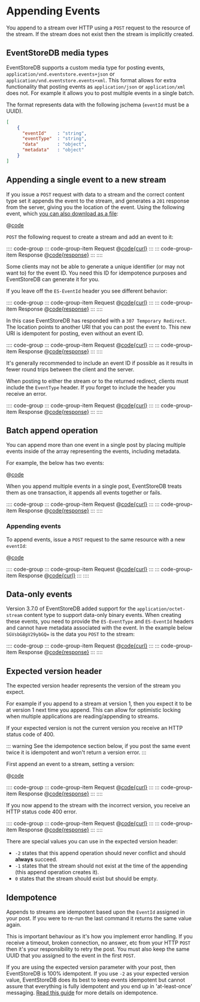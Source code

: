 # Appending Events

You append to a stream over HTTP using a `POST` request to the resource of the stream. If the stream does not exist then the stream is implicitly created.

## EventStoreDB media types

EventStoreDB supports a custom media type for posting events, `application/vnd.eventstore.events+json` or `application/vnd.eventstore.events+xml`. This format allows for extra functionality that posting events as `application/json` or `application/xml` does not. For example it allows you to post multiple events in a single batch.

<!-- TODO: And more? Why not use it? And why are these examples not using it? -->

The format represents data with the following jschema (`eventId` must be a UUID).

```json
[
    {
      "eventId"    : "string",
      "eventType"  : "string",
      "data"       : "object",
      "metadata"   : "object"
    }
]
```

## Appending a single event to a new stream

If you issue a `POST` request with data to a stream and the correct content type set it appends the event to the stream, and generates a `201` response from the server, giving you the location of the event. Using the following event, which [you can also download as a file](@httpapi/event.json):

@[code](@httpapi/event.json)

`POST` the following request to create a stream and add an event to it:

:::: code-group
::: code-group-item Request
@[code{curl}](@httpapi/append-event-to-new-stream.sh)
:::
::: code-group-item Response
@[code{response}](@httpapi/append-event-to-new-stream.sh)
:::
::::

Some clients may not be able to generate a unique identifier (or may not want to) for the event ID. You need this ID for idempotence purposes and EventStoreDB can generate it for you.

If you leave off the `ES-EventId` header you see different behavior:

:::: code-group
::: code-group-item Request
@[code{curl}](@httpapi/append-event-no-id.sh)
:::
::: code-group-item Response
@[code{response}](@httpapi/append-event-no-id.sh)
:::
::::

In this case EventStoreDB has responded with a `307 Temporary Redirect`. The location points to another URI that you can post the event to. This new URI is idempotent for posting, even without an event ID.

:::: code-group
::: code-group-item Request
@[code{curl}](@httpapi/append-event-follow.sh)
:::
::: code-group-item Response
@[code{response}](@httpapi/append-event-follow.sh)
:::
::::

It's generally recommended to include an event ID if possible as it results in fewer round trips between the client and the server.

When posting to either the stream or to the returned redirect, clients must include the `EventType` header. If you forget to include the header you receive an error.

:::: code-group
::: code-group-item Request
@[code{curl}](@httpapi/append-event-no-type.sh)
:::
::: code-group-item Response
@[code{response}](@httpapi/append-event-no-type.sh)
:::
::::

## Batch append operation

You can append more than one event in a single post by placing multiple events inside of the array representing the events, including metadata.

For example, the below has two events:

@[code](@httpapi/multiple-events.json)

When you append multiple events in a single post, EventStoreDB treats them as one transaction, it appends all events together or fails.

:::: code-group
::: code-group-item Request
@[code{curl}](@httpapi/append-multiple-events.sh)
:::
::: code-group-item Response
@[code{response}](@httpapi/append-multiple-events.sh)
:::
::::

### Appending events

To append events, issue a `POST` request to the same resource with a new `eventId`:

@[code](@httpapi/event-append.json)

:::: code-group
::: code-group-item Request
@[code{curl}](@httpapi/append-event.sh)
:::
::: code-group-item Response
@[code{curl}](@httpapi/append-event.sh)
:::
::::

## Data-only events

Version 3.7.0 of EventStoreDB added support for the `application/octet-stream` content type to support data-only binary events. When creating these events, you need to provide the `ES-EventType` and `ES-EventId` headers and cannot have metadata associated with the event. In the example below `SGVsbG8gV29ybGQ=` is the data you `POST` to the stream:

:::: code-group
::: code-group-item Request
@[code{curl}](@httpapi/append-data-event.sh)
:::
::: code-group-item Response
@[code{response}](@httpapi/append-data-event.sh)
:::
::::

## Expected version header

The expected version header represents the version of the stream you expect.

For example if you append to a stream at version 1, then you expect it to be at version 1 next time you append. This can allow for optimistic locking when multiple applications are reading/appending to streams.

If your expected version is not the current version you receive an HTTP status code of 400.

::: warning
See the idempotence section below, if you post the same event twice it is idempotent and won't return a version error.
:::

First append an event to a stream, setting a version:

@[code](@httpapi/event-version.json)

:::: code-group
::: code-group-item Request
@[code{curl}](@httpapi/append-event-version.sh)
:::
::: code-group-item Response
@[code{response}](@httpapi/append-event-version.sh)
:::
::::

If you now append to the stream with the incorrect version, you receive an HTTP status code 400 error.

:::: code-group
::: code-group-item Request
@[code{curl}](@httpapi/append-event-wrong-version.sh)
:::
::: code-group-item Response
@[code{response}](@httpapi/append-event-wrong-version.sh)
:::
::::

There are special values you can use in the expected version header:

-   `-2` states that this append operation should never conflict and should **always** succeed.
-   `-1` states that the stream should not exist at the time of the appending (this append operation creates it).
-   `0` states that the stream should exist but should be empty.

## Idempotence

Appends to streams are idempotent based upon the `EventId` assigned in your post. If you were to re-run the last command it returns the same value again.

This is important behaviour as it's how you implement error handling. If you receive a timeout, broken connection, no answer, etc from your HTTP `POST` then it's your responsibility to retry the post. You must also keep the same UUID that you assigned to the event in the first `POST`.

If you are using the expected version parameter with your post, then EventStoreDB is 100% idempotent. If you use `-2` as your expected version value, EventStoreDB does its best to keep events idempotent but cannot assure that everything is fully idempotent and you end up in 'at-least-once' messaging. [Read this guide](optimistic-concurrency-and-idempotence.md) for more details on idempotence.
